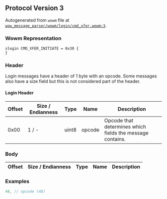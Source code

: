 ## Protocol Version 3

Autogenerated from `wowm` file at [`wow_message_parser/wowm/login/cmd_xfer.wowm:3`](https://github.com/gtker/wow_messages/tree/main/wow_message_parser/wowm/login/cmd_xfer.wowm#L3).

### Wowm Representation
```rust,ignore
slogin CMD_XFER_INITIATE = 0x30 {
}
```
### Header
Login messages have a header of 1 byte with an opcode. Some messages also have a size field but this is not considered part of the header.

#### Login Header
| Offset | Size / Endianness | Type   | Name   | Description |
| ------ | ----------------- | ------ | ------ | ----------- |
| 0x00   | 1 / -             | uint8  | opcode | Opcode that determines which fields the message contains.|
### Body
| Offset | Size / Endianness | Type | Name | Description |
| ------ | ----------------- | ---- | ---- | ----------- |
### Examples
```c
48, // opcode (48)
```
